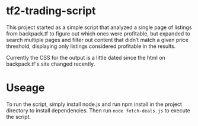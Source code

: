 # tf2-trading-script
This project started as a simple script that analyzed a single page of listings from backpack.tf to figure out which ones were profitable, but expanded to search multiple pages and filter out content that didn’t match a given price threshold, displaying only listings considered profitable in the results.

Currently the CSS for the output is a little dated since the html on backpack.tf's site changed recently.

# Useage
To run the script, simply install node.js and run npm install in the project directory to install dependencies. Then run `node fetch-deals.js` to execute the script.

